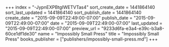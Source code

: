 +++
index = "-JypnEXPBtgIWETVTas4"
sort_create_date = 1441864140
sort_last_updated = 1441864140
sort_publish_date = 1441864140
create_date = "2015-09-09T22:49:00-07:00"
publish_date = "2015-09-09T22:49:00-07:00"
date = "2015-09-09T22:49:00-07:00"
last_updated = "2015-09-09T22:49:00-07:00"
preview_url = "9233d6fa-e3a4-e39c-b3a8-60ce1df1de30"
name = "Impossibly Small Press"
title = "Impossibly Small Press"
books_publisher = ["publishers/impossibly-small-press.md"]
+++
